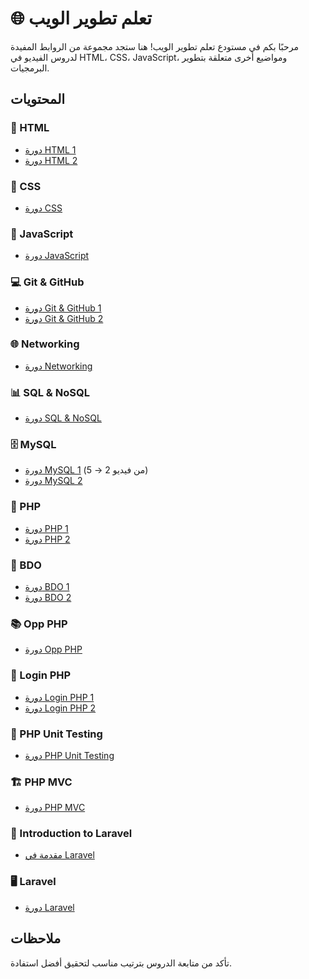 # 🌐 تعلم تطوير الويب

مرحبًا بكم في مستودع تعلم تطوير الويب! هنا ستجد مجموعة من الروابط المفيدة لدروس الفيديو في HTML، CSS، JavaScript، ومواضيع أخرى متعلقة بتطوير البرمجيات.

## المحتويات

### 📄 HTML
- [دورة HTML 1](https://www.youtube.com/watch?v=6QAELgirvjs&list=PLDoPjvoNmBAw_t_XWUFbBX-c9MafPk9ji)
- [دورة HTML 2](https://www.youtube.com/watch?v=Dv39fDYei9A&list=PLknwEmKsW8OuN04Odt2sJqt4aAnkp-iYA)

### 🎨 CSS
- [دورة CSS](https://www.youtube.com/watch?v=Z-5QVutAEW4&pp=ygUQY3NzIGNyYXNoIGNvdXJzZQ==)

### 📜 JavaScript
- [دورة JavaScript](https://www.youtube.com/watch?v=GM6dQBmc-Xg&list=PLDoPjvoNmBAx3kiplQR_oeDqLDBUDYwVv)

### 💻 Git & GitHub
- [دورة Git & GitHub 1](https://www.youtube.com/watch?v=ACOiGZoqC8w&list=PLDoPjvoNmBAw4eOj58MZPakHjaO3frVMF)
- [دورة Git & GitHub 2](https://www.youtube.com/watch?v=Q6G-J54vgKc&t=17346s&pp=ygUNZ2l0aHViINi02LHYrQ==)

### 🌐 Networking
- [دورة Networking](https://www.youtube.com/playlist?list=PLNE3WjwctlOy1ekMfZl9AbLyFivSgsfml)

### 📊 SQL & NoSQL
- [دورة SQL & NoSQL](https://www.youtube.com/watch?v=1Sb2wC7S5Rw&pp=ygUUc3FsIGFuZCBub3NxbCDYtNix2K0=)

### 🗄️ MySQL
- [دورة MySQL 1](https://www.youtube.com/watch?v=0vFrllim8UY&list=PLesfn4TAj57V5vvJKvYxofwY2hbyjk9-E&index=2&pp=iAQB) (من فيديو 2 → 5)
- [دورة MySQL 2](https://www.youtube.com/watch?v=DftlOK7fCtc&list=PLDoPjvoNmBAz6DT8SzQ1CODJTH-NIA7R9)

### 🐘 PHP
- [دورة PHP 1](https://www.youtube.com/watch?v=xcg9qq6SZ0w&list=PLDoPjvoNmBAy41u35AqJUrI-H83DObUDq)
- [دورة PHP 2](https://www.youtube.com/watch?v=l66t7kBmbTM&list=PLMTdZ61eBnypZGBMDMGYI48WfZEyAgQK_)

### 🔧 BDO
- [دورة BDO 1](https://www.youtube.com/watch?v=VqHvuHf1Dqk&pp=ygUUY29uZWN0IG15IHNxbCBpbiBwaHA=)
- [دورة BDO 2](https://www.youtube.com/watch?v=ctZ4r3OfD1Y&pp=ygUUY29uZWN0IG15IHNxbCBpbiBwaHA=)

### 📚 Opp PHP
- [دورة Opp PHP](https://www.youtube.com/watch?v=w6JqPsVP7Ps&list=PLDoPjvoNmBAxXTPncg0W4lhVS32LO_xtQ)

### 🔑 Login PHP
- [دورة Login PHP 1](https://www.youtube.com/watch?v=BaEm2Qv14oU&list=PL0eyrZgxdwhypQiZnYXM7z7-OTkcMgGPh&index=19&pp=iAQB)
- [دورة Login PHP 2](https://www.youtube.com/watch?v=3qklyGKyzD4&list=PLEff4LDi-8vefIKBMAQmSVl2vIqg9Xfmh)

### 🧪 PHP Unit Testing
- [دورة PHP Unit Testing](https://www.youtube.com/watch?v=9-X_b_fxmRM&t=1676s&pp=ygUQcGhwIHVuaXQgdGVzdGluZw==)

### 🏗️ PHP MVC
- [دورة PHP MVC](https://www.youtube.com/playlist?list=PL7mt2FDjAkPepYrMofOwTwxQwJSlZ8N-a)

### 🚀 Introduction to Laravel
- [مقدمة في Laravel](https://www.youtube.com/watch?v=Q4z6U23cTVc&t=1268s&pp=ygUIbGFyYXZlbCA=)

### 🖥️ Laravel
- [دورة Laravel](https://www.youtube.com/watch?v=HHj6YU43eV4&list=PL13Ag2mfco64zMLcFjPb5GVWCu-OAjTrx)

## ملاحظات
تأكد من متابعة الدروس بترتيب مناسب لتحقيق أفضل استفادة.


